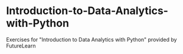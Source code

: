 # Introduction-to-Data-Analytics-with-Python
Exercises for "Introduction to Data Analytics with Python" provided by FutureLearn
